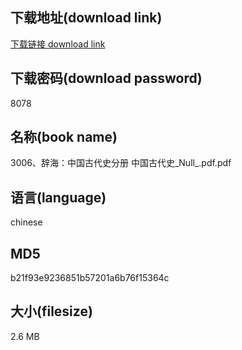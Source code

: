 ## 下载地址(download link)
[下载链接 download link](https://voluble-croquembouche-d321dc.netlify.app/?s=3006%E3%80%81%E8%BE%9E%E6%B5%B7%EF%BC%9A%E4%B8%AD%E5%9B%BD%E5%8F%A4%E4%BB%A3%E5%8F%B2%E5%88%86%E5%86%8C+%E4%B8%AD%E5%9B%BD%E5%8F%A4%E4%BB%A3%E5%8F%B2_Null_.pdf)

## 下载密码(download password)
8078

## 名称(book name)
3006、辞海：中国古代史分册 中国古代史_Null_.pdf.pdf

## 语言(language)
chinese

## MD5
b21f93e9236851b57201a6b76f15364c

## 大小(filesize)
2.6 MB
